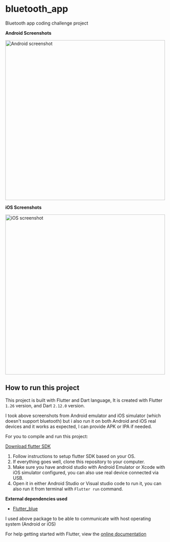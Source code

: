 # bluetooth_app

Bluetooth app coding challenge project

**Android Screenshots**

<img src="https://github.com/RegisSaffi/bluetooth-app/blob/master/assets/screenshots/android.png" height="500" alt="Android screenshot">

**iOS Screenshots**


<img src="https://github.com/RegisSaffi/bluetooth-app/blob/master/assets/screenshots/ios.png" height="500" alt="iOS screenshot">

## How to run this project

This project is built with Flutter and Dart language, It is created with Flutter `1.26` version, and Dart `2.12.0` version.

I took above screenshots from Android emulator and iOS simulator (which doesn't support bluetooth) but i also run it on both Android and iOS real devices and it works as expected, I can provide APK or IPA if needed.

For you to compile and run this project:

[Download flutter SDK](https://flutter.dev/)

1. Follow instructions to setup flutter SDK based on your OS.
1. If everything goes well, clone this repository to your computer.
1. Make sure you have android studio with Android Emulator or Xcode with iOS simulator configured, you can also use real device connected via USB.
1. Open it in either Android Studio or Visual studio code to run it, you can also run it from terminal with `Flutter run` command.

**External dependencies used**

- [Flutter_blue](https://pub.dev/packages/flutter_blue)

I used above package to be able to communicate with host operating system (Android or iOS)

For help getting started with Flutter, view the [online documentation](https://flutter.dev/docs)
